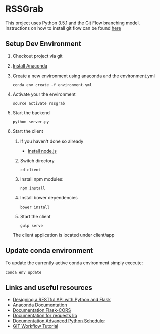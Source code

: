 # RSSGrab

This project uses Python 3.5.1 and the Git Flow branching model.
Instructions on how to install git flow can be found [here](https://github.com/nvie/gitflow/wiki/Installation)


## Setup Dev Environment

1. Checkout project via git
2. [Install Anaconda](http://docs.continuum.io/anaconda/install) 
2. Create a new environment using anaconda and the environment.yml

    ```conda env create -f environment.yml``` 
    
3. Activate your the environment

    ```source activate rssgrab```
    
5. Start the backend

    ```python server.py```

6. Start the client

    1. If you haven't done so already
        * [Install node.js](https://nodejs.org/en/download/package-manager/)

    2. Switch directory
     
        ```cd client```
    
    3. Install npm modules:
    
        ```npm install```
    
    4. Install bower dependencies
        
        ```bower install```
        
    2. Start the client 
        
        ```gulp serve```
    
    The client application is located under client/app

## Update conda environment

To update the currently active conda environment simply execute:
    
    conda env update
    
## Links and useful resources
- [Designing a RESTful API with Python and Flask](http://blog.miguelgrinberg.com/post/designing-a-restful-api-with-python-and-flask)
- [Anaconda Documentation](http://conda.pydata.org/docs/using/index.html)
- [Documentation Flask-CORS](https://flask-cors.readthedocs.org/en/latest/)
- [Documentation for requests lib](http://docs.python-requests.org/en/latest/)
- [Documentation Advanced Python Scheduler](http://apscheduler.readthedocs.org/en/3.0/)
- [GIT Workflow Tutorial](https://www.atlassian.com/git/tutorials/comparing-workflows)

